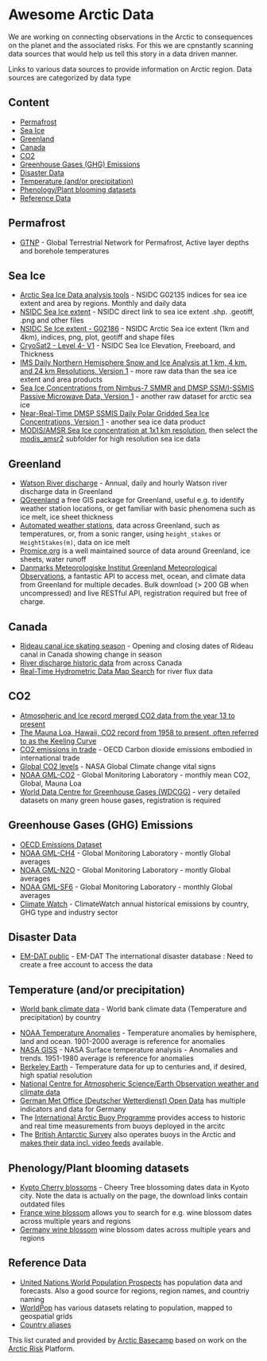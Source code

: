 # Awesome Arctic Data <!-- omit in toc -->

We are working on connecting observations in the Arctic to consequences on the planet and the associated risks. For this we are cpnstantly scanning data sources that would help us tell this story in a data driven manner.

Links to various data sources to provide information on Arctic region. Data sources are categorized by data type

## Content <!-- omit in toc -->
- [Permafrost](#permafrost)
- [Sea Ice](#sea-ice)
- [Greenland](#greenland)
- [Canada](#canada)
- [CO2](#co2)
- [Greenhouse Gases (GHG) Emissions](#greenhouse-gases-ghg-emissions)
- [Disaster Data](#disaster-data)
- [Temperature (and/or precipitation)](#temperature-andor-precipitation)
- [Phenology/Plant blooming datasets](#phenologyplant-blooming-datasets)
- [Reference Data](#reference-data)

## Permafrost
- [GTNP](https://gtnp.arcticportal.org/) - Global Terrestrial Network for Permafrost, Active layer depths and borehole temperatures

## Sea Ice
- [Arctic Sea Ice Data analysis tools](https://nsidc.org/arcticseaicenews/sea-ice-tools/) - NSIDC G02135 indices for sea ice extent and area by regions. Monthly and daily data
- [NSIDC Sea Ice extent](https://masie_web.apps.nsidc.org/pub/DATASETS/NOAA/G02135/) - NSIDC direct link to sea ice extent .shp. .geotiff, .png and other files
- [NSIDC Se Ice extent - G02186](https://masie_web.apps.nsidc.org/pub/DATASETS/NOAA/G02186/) - NSIDC Arctic Sea ice extent (1km and 4km), indices, png, plot, geotiff and shape files
- [CryoSat2 - Level 4- V1](https://nsidc.org/data/RDEFT4/versions/1) - NSIDC  Sea Ice Elevation, Freeboard, and Thickness
- [IMS Daily Northern Hemisphere Snow and Ice Analysis at 1 km, 4 km, and 24 km Resolutions, Version 1](https://nsidc.org/data/g02156) -  more raw data than the sea ice extent and area products
- [Sea Ice Concentrations from Nimbus-7 SMMR and DMSP SSM/I-SSMIS Passive Microwave Data, Version 1](https://nsidc.org/data/nsidc-0051) - another raw dataset for arctic sea ice
- [Near-Real-Time DMSP SSMIS Daily Polar Gridded Sea Ice Concentrations, Version 1](https://nsidc.org/data/nsidc-0081) - another sea ice data product
- [MODIS/AMSR Sea Ice concentration at 1x1 km resolution](https://seaice.uni-bremen.de/start/data-archive/), then select the [modis_amsr2](https://seaice.uni-bremen.de/data/modis_amsr2/) subfolder for high resolution sea ice data

## Greenland
- [Watson River discharge](https://promice.org/PromiceDataPortal/api/download/27633c40-6514-44de-985e-de8e6f572a0c) - Annual, daily and hourly Watson river discharge data in Greenland
- [QGreenland](https://qgreenland.org/) a free GIS package for Greenland, useful e.g. to identify weather station locations, or get familiar with basic phenomena such as ice melt, ice sheet thickness
- [Automated weather stations](https://promice.org/PromiceDataPortal/api/download/f24019f7-d586-4465-8181-d4965421e6eb), data across Greenland, such as temperatures, or, from a sonic ranger, using `height_stakes` or `HeightStakes(m)`, data on ice melt
- [Promice.org](https://www.promice.org/PromiceDataPortal/) is a well maintained source of data around Greenland, ice sheets, water runoff
- [Danmarks Meteorologiske Institut Greenland Meteorological Observations](https://confluence.govcloud.dk/display/FDAPI/Getting+Started+with+DMI+data), a fantastic API to
  access met, ocean, and climate data from Greenland for multiple decades. Bulk download (> 200 GB when uncompressed) and live RESTful API, registration required but free
  of charge.

## Canada

- [Rideau canal ice skating season](https://en.wikipedia.org/wiki/Rideau_Canal) - Opening and closing dates of Rideau canal in Canada showing change in season 
- [River discharge historic data](https://collaboration.cmc.ec.gc.ca/cmc/hydrometrics/www/) from across Canada
- [Real-Time Hydrometric Data Map Search](https://wateroffice.ec.gc.ca/google_map/google_map_e.html?map_type=real_time&search_type=province&province=all) for river flux data


## CO2
- [Atmospheric and Ice record merged CO2 data from the year 13 to present](https://scrippsco2.ucsd.edu/data/atmospheric_co2/icecore_merged_products.html)
- [The Mauna Loa, Hawaii, CO2 record from 1958 to present, often referred to as the Keeling Curve](https://scrippsco2.ucsd.edu/data/atmospheric_co2/primary_mlo_co2_record.html)
- [CO2 emissions in trade](https://stats.oecd.org/Index.aspx?QueryId=105666) - OECD Carbon dioxide emissions embodied in international trade
- [Global CO2 levels](https://climate.nasa.gov/vital-signs/carbon-dioxide/) - NASA Global Climate change vital signs
- [NOAA GML-CO2](https://www.esrl.noaa.gov/gmd/ccgg/trends/global.html) - Global Monitoring Laboratory - monthly mean CO2, Global, Mauna Loa
- [World Data Centre for Greenhouse Gases (WDCGG)](https://gaw.kishou.go.jp/) - very detailed datasets on many green house gases, registration is required

## Greenhouse Gases (GHG) Emissions
- [OECD Emissions Dataset](https://www.oecd-ilibrary.org/environment/data/oecd-environment-statistics/greenhouse-gas-emissions_data-00594-en)
- [NOAA GML-CH4](https://www.esrl.noaa.gov/gmd/ccgg/trends_ch4/) - Global Monitoring Laboratory - montly Global averages
- [NOAA GML-N2O](https://www.esrl.noaa.gov/gmd/ccgg/trends_n2o/) - Global Monitoring Laboratory - montly Global averages
- [NOAA GML-SF6](https://www.esrl.noaa.gov/gmd/ccgg/trends_sf6/) - Global Monitoring Laboratory - monthly Global averages
- [Climate Watch](https://www.climatewatchdata.org/data-explorer/historical-emissions?historical-emissions-data-sources=cait&historical-emissions-gases=all-ghg&historical-emissions-regions=All%20Selected&historical-emissions-sectors=total-including-lucf&page=1) - ClimateWatch annual historical emissions by country, GHG type and industry sector

## Disaster Data
- [EM-DAT public](https://public.emdat.be/) - EM-DAT The international disaster database : Need to create a free account to access the data

## Temperature (and/or precipitation)

* [World bank climate data](https://climateknowledgeportal.worldbank.org/download-data) - World bank climate data (Temperature and precipitation) by country

- [NOAA Temperature Anomalies](https://www.ncdc.noaa.gov/monitoring-references/faq/anomalies.php#anomalies) - Temperature anomalies by hemisphere, land and ocean. 1901-2000 average is reference for anomalies
- [NASA GISS](https://data.giss.nasa.gov/gistemp/maps/index.html) - NASA Surface temperature analysis - Anomalies and trends. 1951-1980 average is reference for anomalies
- [Berkeley Earth](http://berkeleyearth.org/data/) - Temperature data for up to centuries and, if desired, high spatial resolution
- [National Centre for Atmospheric Science/Earth Observation weather and climate data](https://archive.ceda.ac.uk/)
- [German Met Office (Deutscher Wetterdienst) Open Data](https://opendata.dwd.de/) has multiple indicators and data for Germany
- The [International Arctic Buoy Programme](https://iabp.apl.uw.edu/data.html) provides access to historic and real time measurements from buoys deployed in the arcitc
- The [British Antarctic Survey](https://www.bas.ac.uk/data/our-data/data-systems/) also operates buoys in the Arctic and [makes their data incl. video feeds](http://frazil.nerc-bas.ac.uk/soda/#) available.

## Phenology/Plant blooming datasets
- [Kypto Cherry blossoms](http://atmenv.envi.osakafu-u.ac.jp/aono/kyophenotemp4/) - Cheery Tree blossoming dates data in Kyoto city. Note the data is actually on the page, the download links contain outdated files
- [France wine blossom](https://data.pheno.fr/) allows you to search for e.g. wine blossom dates across multiple years and regions
- [Germany wine blossom](https://opendata.dwd.de/climate_environment/CDC/observations_germany/phenology/annual_reporters/vine/historical/) wine blossom dates across multiple years and regions

## Reference Data
- [United Nations World Population Prospects](https://population.un.org/wpp/Download/Standard/Population/) has population data and forecasts. Also a good source for regions, region names, and countriy naming
- [WorldPop](https://www.worldpop.org/project/categories?id=3) has various datasets relating to population, mapped to geospatial grids
- [Country aliases](https://en.wikipedia.org/wiki/List_of_alternative_country_names)



This list curated and provided by [Arctic Basecamp](https://arcticbasecamp.org) based on work on the [Arctic Risk](https://arcticrisk.org) Platform.
